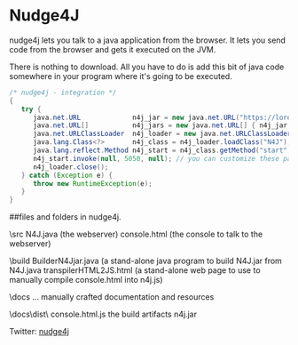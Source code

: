 Nudge4J
=======

nudge4j lets you talk to a java application from the browser.
It lets you send code from the browser and gets it executed on the JVM.

There is nothing to download.
All you have to do is add this bit of java code somewhere in your program where it's going to be executed.

```java
/* nudge4j - integration */ 
{
   try {
      java.net.URL             n4j_jar = new java.net.URL("https://lorenzoongithub.github.io/nudge4j/dist/n4j.jar");
      java.net.URL[]           n4j_jars = new java.net.URL[] { n4j_jar };
      java.net.URLClassLoader  n4j_loader = new java.net.URLClassLoader(n4j_jars);
      java.lang.Class<?>       n4j_class = n4j_loader.loadClass("N4J");
      java.lang.reflect.Method n4j_start = n4j_class.getMethod("start", int.class, Object[].class);
      n4j_start.invoke(null, 5050, null); // you can customize these parameters: port and arguments.
      n4j_loader.close();
   } catch (Exception e) {
      throw new RuntimeException(e);
   }
}
```


##files and folders in nudge4j.


 \src
   N4J.java                     (the webserver)
   console.html                 (the console to talk to the webserver)

 \build
   BuilderN4Jjar.java           (a stand-alone java program to build N4J.jar from N4J.java
   transpilerHTML2JS.html       (a stand-alone web page to use to manually compile console.html into n4j.js)
  
 \docs 
   ...                          manually crafted documentation and resources

 \docs\dist\ 
   console.html.js              the build artifacts
   n4j.jar

Twitter: <a href='https://twitter.com/nudge4jofficial'>nudge4j</a>
